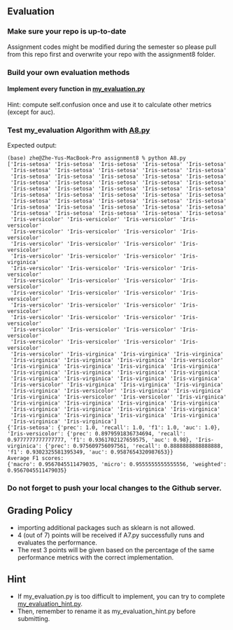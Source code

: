 ## Evaluation

### Make sure your repo is up-to-date

Assignment codes might be modified during the semester so please pull from this repo first and overwrite your repo with the assignment8 folder. 

### Build your own evaluation methods

#### Implement every function in [my_evaluation.py](https://github.com/hil-se/fds/blob/master/assignments/assignment8/my_evaluation.py)
Hint: compute self.confusion once and use it to calculate other metrics (except for auc).

### Test my_evaluation Algorithm with [A8.py](https://github.com/hil-se/fds/blob/master/assignments/assignment8/A8.py)

Expected output:
```
(base) zhe@Zhe-Yus-MacBook-Pro assignment8 % python A8.py 
['Iris-setosa' 'Iris-setosa' 'Iris-setosa' 'Iris-setosa' 'Iris-setosa'
 'Iris-setosa' 'Iris-setosa' 'Iris-setosa' 'Iris-setosa' 'Iris-setosa'
 'Iris-setosa' 'Iris-setosa' 'Iris-setosa' 'Iris-setosa' 'Iris-setosa'
 'Iris-setosa' 'Iris-setosa' 'Iris-setosa' 'Iris-setosa' 'Iris-setosa'
 'Iris-setosa' 'Iris-setosa' 'Iris-setosa' 'Iris-setosa' 'Iris-setosa'
 'Iris-setosa' 'Iris-setosa' 'Iris-setosa' 'Iris-setosa' 'Iris-setosa'
 'Iris-setosa' 'Iris-setosa' 'Iris-setosa' 'Iris-setosa' 'Iris-setosa'
 'Iris-setosa' 'Iris-setosa' 'Iris-setosa' 'Iris-setosa' 'Iris-setosa'
 'Iris-setosa' 'Iris-setosa' 'Iris-setosa' 'Iris-setosa' 'Iris-setosa'
 'Iris-versicolor' 'Iris-versicolor' 'Iris-versicolor' 'Iris-versicolor'
 'Iris-versicolor' 'Iris-versicolor' 'Iris-versicolor' 'Iris-versicolor'
 'Iris-versicolor' 'Iris-versicolor' 'Iris-versicolor' 'Iris-versicolor'
 'Iris-versicolor' 'Iris-versicolor' 'Iris-versicolor' 'Iris-virginica'
 'Iris-versicolor' 'Iris-versicolor' 'Iris-versicolor' 'Iris-versicolor'
 'Iris-versicolor' 'Iris-versicolor' 'Iris-versicolor' 'Iris-versicolor'
 'Iris-versicolor' 'Iris-versicolor' 'Iris-versicolor' 'Iris-versicolor'
 'Iris-versicolor' 'Iris-versicolor' 'Iris-versicolor' 'Iris-versicolor'
 'Iris-versicolor' 'Iris-versicolor' 'Iris-versicolor' 'Iris-versicolor'
 'Iris-versicolor' 'Iris-versicolor' 'Iris-versicolor' 'Iris-versicolor'
 'Iris-versicolor' 'Iris-versicolor' 'Iris-versicolor' 'Iris-versicolor'
 'Iris-versicolor' 'Iris-virginica' 'Iris-virginica' 'Iris-virginica'
 'Iris-virginica' 'Iris-virginica' 'Iris-virginica' 'Iris-versicolor'
 'Iris-virginica' 'Iris-virginica' 'Iris-virginica' 'Iris-virginica'
 'Iris-virginica' 'Iris-virginica' 'Iris-virginica' 'Iris-virginica'
 'Iris-virginica' 'Iris-virginica' 'Iris-virginica' 'Iris-virginica'
 'Iris-versicolor' 'Iris-virginica' 'Iris-virginica' 'Iris-virginica'
 'Iris-virginica' 'Iris-versicolor' 'Iris-virginica' 'Iris-virginica'
 'Iris-virginica' 'Iris-versicolor' 'Iris-versicolor' 'Iris-virginica'
 'Iris-virginica' 'Iris-virginica' 'Iris-virginica' 'Iris-virginica'
 'Iris-virginica' 'Iris-virginica' 'Iris-virginica' 'Iris-virginica'
 'Iris-virginica' 'Iris-virginica' 'Iris-virginica' 'Iris-virginica'
 'Iris-virginica' 'Iris-virginica']
{'Iris-setosa': {'prec': 1.0, 'recall': 1.0, 'f1': 1.0, 'auc': 1.0}, 'Iris-versicolor': {'prec': 0.8979591836734694, 'recall': 0.9777777777777777, 'f1': 0.9361702127659575, 'auc': 0.98}, 'Iris-virginica': {'prec': 0.975609756097561, 'recall': 0.8888888888888888, 'f1': 0.9302325581395349, 'auc': 0.9587654320987653}}
Average F1 scores:
{'macro': 0.9567045511479035, 'micro': 0.9555555555555556, 'weighted': 0.9567045511479035}
```

### Do not forget to push your local changes to the Github server.

 
 ## Grading Policy
 - importing additional packages such as sklearn is not allowed.
 - 4 (out of 7) points will be received if A7.py successfully runs and evaluates the performance.
 - The rest 3 points will be given based on the percentage of the same performance metrics with the correct implementation.

## Hint
 - If my_evaluation.py is too difficult to implement, you can try to complete [my_evaluation_hint.py](https://github.com/hil-se/fds/blob/master/assignments/assignment8/my_evaluation_hint.py).
 - Then, remember to rename it as my_evaluation_hint.py before submitting. 
